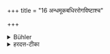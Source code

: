 +++
title = "16 अन्धमूकबधिररोगविष्टाश्च"

+++

<details><summary>Bühler</summary>

16. Also blind, dumb, deaf, and diseased persons (as long as their infirmities last),
</details>

<details><summary>हरदत्त-टीका</summary>

## सूत्रम्
अन्धमूकबधिररोगाविष्टाश्च ॥१६॥
## टिप्पनी
एतेऽप्यकराः यावदान्ध्यादि ॥ १६ ॥
</details>

